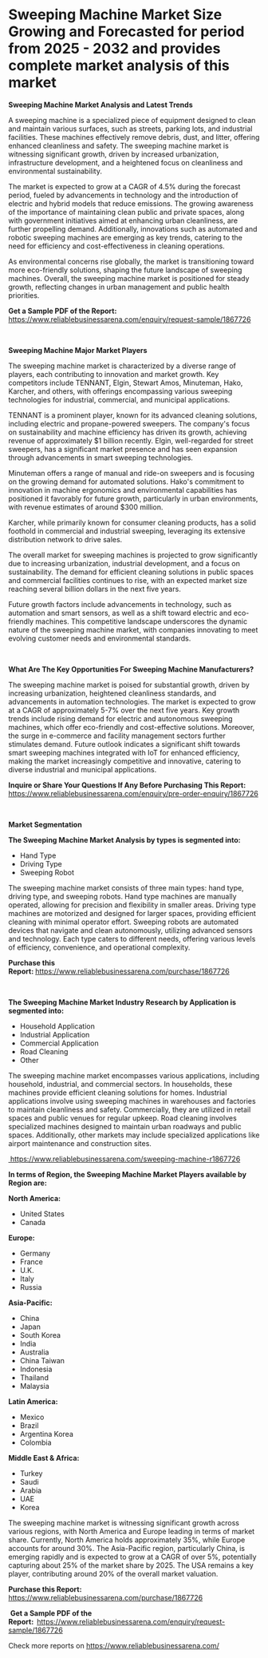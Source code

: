 <p><h1>Sweeping Machine Market Size Growing and Forecasted for period from 2025 - 2032 and provides complete market analysis of this market</h1></p><p><strong>Sweeping Machine Market Analysis and Latest Trends</strong></p>
<p><p>A sweeping machine is a specialized piece of equipment designed to clean and maintain various surfaces, such as streets, parking lots, and industrial facilities. These machines effectively remove debris, dust, and litter, offering enhanced cleanliness and safety. The sweeping machine market is witnessing significant growth, driven by increased urbanization, infrastructure development, and a heightened focus on cleanliness and environmental sustainability.</p><p>The market is expected to grow at a CAGR of 4.5% during the forecast period, fueled by advancements in technology and the introduction of electric and hybrid models that reduce emissions. The growing awareness of the importance of maintaining clean public and private spaces, along with government initiatives aimed at enhancing urban cleanliness, are further propelling demand. Additionally, innovations such as automated and robotic sweeping machines are emerging as key trends, catering to the need for efficiency and cost-effectiveness in cleaning operations.</p><p>As environmental concerns rise globally, the market is transitioning toward more eco-friendly solutions, shaping the future landscape of sweeping machines. Overall, the sweeping machine market is positioned for steady growth, reflecting changes in urban management and public health priorities.</p></p>
<p><strong>Get a Sample PDF of the Report:&nbsp;</strong> <a href="https://www.reliablebusinessarena.com/enquiry/request-sample/1867726?utm_campaign=2136&utm_medium=2&utm_source=Github&utm_content=ia&utm_term=19022025&utm_id=sweeping-machine">https://www.reliablebusinessarena.com/enquiry/request-sample/1867726</a></p>
<p>&nbsp;</p>
<p><strong>Sweeping Machine Major Market Players</strong></p>
<p><p>The sweeping machine market is characterized by a diverse range of players, each contributing to innovation and market growth. Key competitors include TENNANT, Elgin, Stewart Amos, Minuteman, Hako, Karcher, and others, with offerings encompassing various sweeping technologies for industrial, commercial, and municipal applications.</p><p>TENNANT is a prominent player, known for its advanced cleaning solutions, including electric and propane-powered sweepers. The company's focus on sustainability and machine efficiency has driven its growth, achieving revenue of approximately $1 billion recently. Elgin, well-regarded for street sweepers, has a significant market presence and has seen expansion through advancements in smart sweeping technologies.</p><p>Minuteman offers a range of manual and ride-on sweepers and is focusing on the growing demand for automated solutions. Hako's commitment to innovation in machine ergonomics and environmental capabilities has positioned it favorably for future growth, particularly in urban environments, with revenue estimates of around $300 million.</p><p>Karcher, while primarily known for consumer cleaning products, has a solid foothold in commercial and industrial sweeping, leveraging its extensive distribution network to drive sales.</p><p>The overall market for sweeping machines is projected to grow significantly due to increasing urbanization, industrial development, and a focus on sustainability. The demand for efficient cleaning solutions in public spaces and commercial facilities continues to rise, with an expected market size reaching several billion dollars in the next five years.</p><p>Future growth factors include advancements in technology, such as automation and smart sensors, as well as a shift toward electric and eco-friendly machines. This competitive landscape underscores the dynamic nature of the sweeping machine market, with companies innovating to meet evolving customer needs and environmental standards.</p></p>
<p>&nbsp;</p>
<p><strong>What Are The Key Opportunities For Sweeping Machine Manufacturers?</strong></p>
<p><p>The sweeping machine market is poised for substantial growth, driven by increasing urbanization, heightened cleanliness standards, and advancements in automation technologies. The market is expected to grow at a CAGR of approximately 5-7% over the next five years. Key growth trends include rising demand for electric and autonomous sweeping machines, which offer eco-friendly and cost-effective solutions. Moreover, the surge in e-commerce and facility management sectors further stimulates demand. Future outlook indicates a significant shift towards smart sweeping machines integrated with IoT for enhanced efficiency, making the market increasingly competitive and innovative, catering to diverse industrial and municipal applications.</p></p>
<p><strong>Inquire or Share Your Questions If Any Before Purchasing This Report:</strong> <a href="https://www.reliablebusinessarena.com/enquiry/pre-order-enquiry/1867726?utm_campaign=2136&utm_medium=2&utm_source=Github&utm_content=ia&utm_term=19022025&utm_id=sweeping-machine">https://www.reliablebusinessarena.com/enquiry/pre-order-enquiry/1867726</a></p>
<p>&nbsp;</p>
<p><strong>Market Segmentation</strong></p>
<p><strong>The Sweeping Machine Market Analysis by types is segmented into:</strong></p>
<p><ul><li>Hand Type</li><li>Driving Type</li><li>Sweeping Robot</li></ul></p>
<p><p>The sweeping machine market consists of three main types: hand type, driving type, and sweeping robots. Hand type machines are manually operated, allowing for precision and flexibility in smaller areas. Driving type machines are motorized and designed for larger spaces, providing efficient cleaning with minimal operator effort. Sweeping robots are automated devices that navigate and clean autonomously, utilizing advanced sensors and technology. Each type caters to different needs, offering various levels of efficiency, convenience, and operational complexity.</p></p>
<p><strong>Purchase this Report:&nbsp;</strong><a href="https://www.reliablebusinessarena.com/purchase/1867726?utm_campaign=2136&utm_medium=2&utm_source=Github&utm_content=ia&utm_term=19022025&utm_id=sweeping-machine">https://www.reliablebusinessarena.com/purchase/1867726</a></p>
<p>&nbsp;</p>
<p><strong>The Sweeping Machine Market Industry Research by Application is segmented into:</strong></p>
<p><ul><li>Household Application</li><li>Industrial Application</li><li>Commercial Application</li><li>Road Cleaning</li><li>Other</li></ul></p>
<p><p>The sweeping machine market encompasses various applications, including household, industrial, and commercial sectors. In households, these machines provide efficient cleaning solutions for homes. Industrial applications involve using sweeping machines in warehouses and factories to maintain cleanliness and safety. Commercially, they are utilized in retail spaces and public venues for regular upkeep. Road cleaning involves specialized machines designed to maintain urban roadways and public spaces. Additionally, other markets may include specialized applications like airport maintenance and construction sites.</p></p>
<p><a href="https://www.reliablebusinessarena.com/sweeping-machine-r1867726?utm_campaign=2136&utm_medium=2&utm_source=Github&utm_content=ia&utm_term=19022025&utm_id=sweeping-machine">&nbsp;https://www.reliablebusinessarena.com/sweeping-machine-r1867726</a></p>
<p><strong>In terms of Region, the Sweeping Machine Market Players available by Region are:</strong></p>
<p>
    <p> <strong> North America: </strong>
        <ul>
            <li>United States</li>
            <li>Canada</li>
        </ul>
        </p> 
    <p> <strong> Europe: </strong>
        <ul>
            <li>Germany</li>
            <li>France</li>
            <li>U.K.</li>
            <li>Italy</li>
            <li>Russia</li>
        </ul>
        </p> 
    <p> <strong> Asia-Pacific: </strong>
        <ul>
            <li>China</li>
            <li>Japan</li>
            <li>South Korea</li>
            <li>India</li>
            <li>Australia</li>
            <li>China Taiwan</li>
            <li>Indonesia</li>
            <li>Thailand</li>
            <li>Malaysia</li>
        </ul>
        </p> 
    <p> <strong> Latin America: </strong>
        <ul>
            <li>Mexico</li>
            <li>Brazil</li>
            <li>Argentina Korea</li>
            <li>Colombia</li>
        </ul>
        </p> 
    <p> <strong> Middle East & Africa: </strong>
        <ul>
            <li>Turkey</li>
            <li>Saudi</li>
            <li>Arabia</li>
            <li>UAE</li>
            <li>Korea</li>
        </ul>
    </p>
    </p>
<p><p>The sweeping machine market is witnessing significant growth across various regions, with North America and Europe leading in terms of market share. Currently, North America holds approximately 35%, while Europe accounts for around 30%. The Asia-Pacific region, particularly China, is emerging rapidly and is expected to grow at a CAGR of over 5%, potentially capturing about 25% of the market share by 2025. The USA remains a key player, contributing around 20% of the overall market valuation.</p></p>
<p><strong>Purchase this Report: </strong><a href="https://www.reliablebusinessarena.com/purchase/1867726?utm_campaign=2136&utm_medium=2&utm_source=Github&utm_content=ia&utm_term=19022025&utm_id=sweeping-machine">https://www.reliablebusinessarena.com/purchase/1867726</a></p>
<p>&nbsp;<strong>Get a Sample PDF of the Report:&nbsp;&nbsp;</strong><a href="https://www.reliablebusinessarena.com/enquiry/request-sample/1867726?utm_campaign=2136&utm_medium=2&utm_source=Github&utm_content=ia&utm_term=19022025&utm_id=sweeping-machine">https://www.reliablebusinessarena.com/enquiry/request-sample/1867726</a></p>
<p><strong></strong></p>
<p>Check more reports on <a href="https://www.reliablebusinessarena.com/?utm_campaign=2136&utm_medium=2&utm_source=Github&utm_content=ia&utm_term=19022025&utm_id=sweeping-machine">https://www.reliablebusinessarena.com/</a></p>